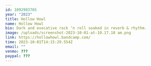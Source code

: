 ```yaml
---
id: 1092983765
year: "2023"
title: Hollow Howl
name: Hollow Howl
bio: Dark and evocative rock ‘n roll soaked in reverb & rhythm.
image: /uploads/screenshot-2023-10-01-at-10.17.18 am.png
link: https://hollowhowl.bandcamp.com/
time: 2023-10-01T14:15:29.554Z
email: ""
venmo: ???
paypal: ???
---
```

